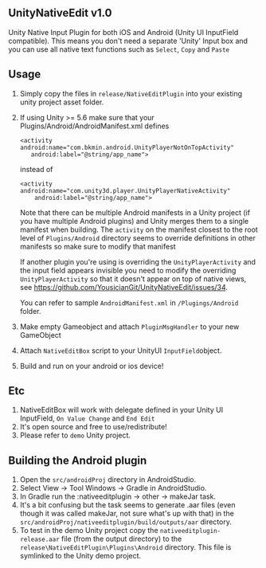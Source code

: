 ## UnityNativeEdit v1.0
Unity Native Input Plugin for both iOS and Android (Unity UI InputField compatible).
This means you don't need a separate 'Unity' Input box and you can use all native text functions such as `Select`, `Copy` and `Paste`

## Usage
1. Simply copy the files in `release/NativeEditPlugin` into your existing unity project asset folder.
2. If using Unity >= 5.6 make sure that your Plugins/Android/AndroidManifest.xml defines 
    ```
    <activity android:name="com.bkmin.android.UnityPlayerNotOnTopActivity"
       android:label="@string/app_name">
    ```
    instead of
    ```
    <activity android:name="com.unity3d.player.UnityPlayerNativeActivity"
        android:label="@string/app_name">
    ```
    Note that there can be multiple Android manifests in a Unity project (if you have multiple Android plugins) and Unity merges them to a single manifest when building. The `activity` on the manifest closest to the root level of `Plugins/Android` directory seems to override definitions in other manifests so make sure to modify that manifest

    If another plugin you're using is overriding the `UnityPlayerActivity` and the input field appears invisible you need to modify the overriding `UnityPlayerActivity` so that it doesn't appear on top of native views, see https://github.com/YousicianGit/UnityNativeEdit/issues/34.
    
    You can refer to sample `AndroidManifest.xml` in `/Plugings/Android` folder.
 
3. Make empty Gameobject and attach ```PluginMsgHandler``` to your new GameObject
4. Attach ```NativeEditBox``` script to your UnityUI ```InputField```object.
5. Build and run on your android or ios device!

## Etc
1. NativeEditBox will work with delegate defined in your Unity UI InputField, `On Value Change` and `End Edit`
2. It's open source and free to use/redistribute!
3. Please refer to `demo` Unity project.

## Building the Android plugin
1. Open the `src/androidProj` directory in AndroidStudio.
2. Select View -> Tool Windows -> Gradle in AndroidStudio.
3. In Gradle run the :nativeeditplugin -> other -> makeJar task.
4. It's a bit confusing but the task seems to generate .aar files (even though it was called makeJar, not sure what's up with that) in the `src/androidProj/nativeeditplugin/build/outputs/aar` directory.
5. To test in the demo Unity project copy the `nativeeditplugin-release.aar` file (from the output directory) to the `release\NativeEditPlugin\Plugins\Android` directory. This file is symlinked to the Unity demo project.